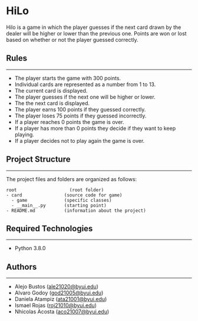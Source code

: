 # HiLo
Hilo is a game in which the player guesses if the next card drawn by the dealer will be higher or lower than the previous one. Points are won or lost based on whether or not the player guessed correctly.

## Rules
---
- The player starts the game with 300 points.
- Individual cards are represented as a number from 1 to 13.
- The current card is displayed.
- The player guesses if the next one will be higher or lower.
- The the next card is displayed.
- The player earns 100 points if they guessed correctly.
- The player loses 75 points if they guessed incorrectly.
- If a player reaches 0 points the game is over.
- If a player has more than 0 points they decide if they want to keep playing.
- If a player decides not to play again the game is over.

## Project Structure
---
The project files and folders are organized as follows:
```
root                    (root folder)
- card                (source code for game)
  - game              (specific classes)
  - __main__.py       (starting point)
- README.md           (information about the project)
```

## Required Technologies
---
* Python 3.8.0

## Authors
---
- Alejo Bustos (ale21020@byui.edu)
- Alvaro Godoy (god21005@byui.edu)
- Daniela Atampiz (ata21001@byui.edu)
- Ismael Rojas (roj21010@byui.edu)
- Nhicolas Acosta (aco21007@byui.edu)